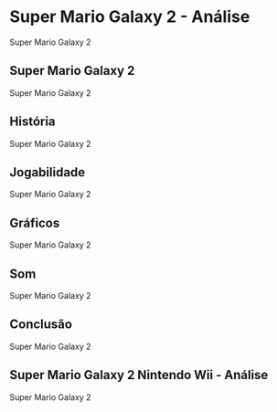 ---
---

# Super Mario Galaxy 2 - Análise

Super Mario Galaxy 2

## Super Mario Galaxy 2

Super Mario Galaxy 2

## História

Super Mario Galaxy 2

## Jogabilidade

Super Mario Galaxy 2

## Gráficos

Super Mario Galaxy 2

## Som

Super Mario Galaxy 2

## Conclusão

Super Mario Galaxy 2

## Super Mario Galaxy 2 Nintendo Wii - Análise

Super Mario Galaxy 2
